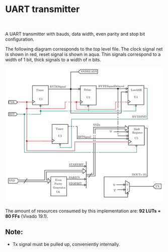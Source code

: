 # UART transmitter<br><br>

A UART transmitter with bauds, data width, even parity and stop bit configuration.

The following diagram corresponds to the top level file. The clock signal net is shown in red, reset signal is shown in aqua. Thin signals correspond to a width of 1 bit, thick signals to a width of n bits.

![Circuit's diagram](SerialTx.png)

The amount of resources consumed by this implementation are: <strong>92 LUTs + 80 FFs</strong> (Vivado 19.1).



## Note:
- Tx signal must be pulled up, conveniently internally.
